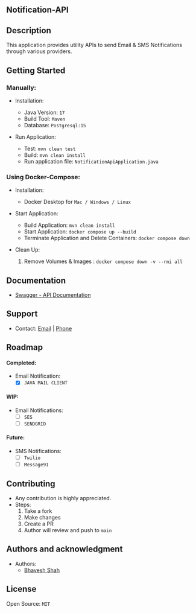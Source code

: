 ## Notification-API

## Description

This application provides utility APIs to send Email & SMS Notifications through various providers.

## Getting Started 

### Manually:
- Installation:
  - Java Version: `17`
  - Build Tool: `Maven`
  - Database: `Postgresql:15`

- Run Application:
  * Test: `mvn clean test`
  * Build: `mvn clean install` 
  * Run application file: `NotificationApiApplication.java`

### Using Docker-Compose:
- Installation:
  * Docker Desktop for `Mac / Windows / Linux`

- Start Application:
  * Build Application: `mvn clean install`
  * Start Application: `docker compose up --build`
  * Terminate Application and Delete Containers: `docker compose down`

- Clean Up:
  1. Remove Volumes & Images : `docker compose down -v --rmi all`

## Documentation
- [Swagger - API Documentation](http://localhost:9090/swagger-ui/index.html)

## Support

* Contact: [Email](info@digiborn.in) | [Phone](+919727184324)

## Roadmap

#### Completed:
- Email Notification:
  - [x] `JAVA MAIL CLIENT`

#### WIP:
- Email Notifications:
  - [ ] `SES`
  - [ ] `SENDGRID`

#### Future:
- SMS Notifications:
  - [ ] `Twilio` 
  - [ ] `Message91`

## Contributing

* Any contribution is highly appreciated. 
* Steps:
  1. Take a fork
  2. Make changes
  3. Create a PR
  4. Author will review and push to `main`

## Authors and acknowledgment

* Authors:
  * [Bhavesh Shah](shah27bhavesh@gmail.com)

## License

Open Source: `MIT`